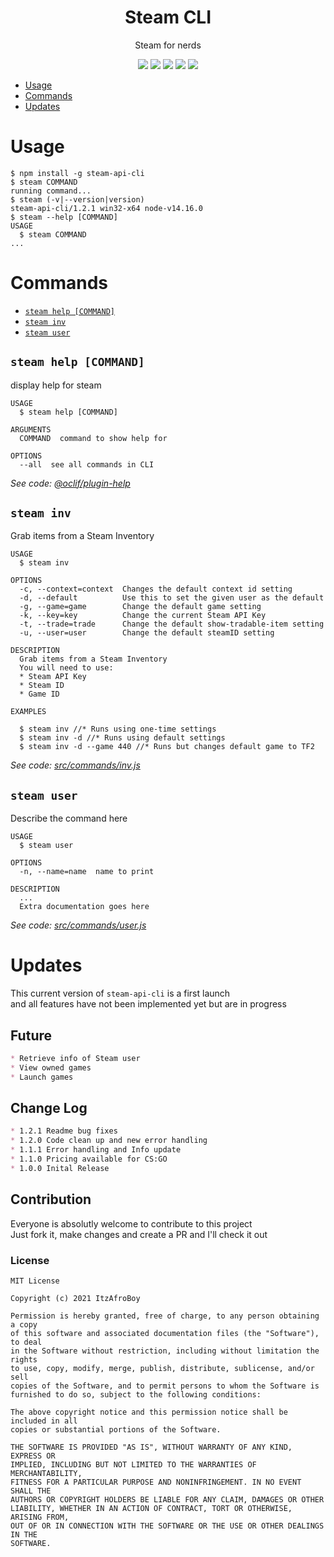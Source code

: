 <h1 align='center'>Steam CLI</h1>

<p align='center'>Steam for nerds</p>

<p align='center'>
  <a href='https://oclif.io'><img src='https://img.shields.io/badge/cli-oclif-%233B4554?style=for-the-badge&logo=heroku'></a>
  <a href='https://npmjs.org/package/steam-api-cli'><img src='https://img.shields.io/npm/v/steam-api-cli?color=%23FB8516&logo=npm&style=for-the-badge'></a>
  <a href='https://npmjs.org/package/steam-api-cli'><img src='https://img.shields.io/npm/dw/steam-api-cli?color=%23ec3b2b&style=for-the-badge'></a>
  <a href='https://npmjs.org/package/steam-api-cli'><img src='https://img.shields.io/github/license/ItzAfroBoy/steam-api-cli?color=%23161B22&logo=Github&style=for-the-badge'></a>
  <a href='https://makeapullrequest.com'><img src='https://img.shields.io/badge/PRs-welcome-brightgreen.svg?style=for-the-badge'></a>
</p>

<!-- toc -->
* [Usage](#usage)
* [Commands](#commands)
* [Updates](#updates)
<!-- tocstop -->

# Usage
<!-- usage -->
```sh-session
$ npm install -g steam-api-cli
$ steam COMMAND
running command...
$ steam (-v|--version|version)
steam-api-cli/1.2.1 win32-x64 node-v14.16.0
$ steam --help [COMMAND]
USAGE
  $ steam COMMAND
...
```
<!-- usagestop -->

# Commands
<!-- commands -->
* [`steam help [COMMAND]`](#steam-help-command)
* [`steam inv`](#steam-inv)
* [`steam user`](#steam-user)

## `steam help [COMMAND]`

display help for steam

```
USAGE
  $ steam help [COMMAND]

ARGUMENTS
  COMMAND  command to show help for

OPTIONS
  --all  see all commands in CLI
```

_See code: [@oclif/plugin-help](https://github.com/oclif/plugin-help/blob/v3.2.2/src/commands/help.ts)_

## `steam inv`

Grab items from a Steam Inventory

```
USAGE
  $ steam inv

OPTIONS
  -c, --context=context  Changes the default context id setting
  -d, --default          Use this to set the given user as the default
  -g, --game=game        Change the default game setting
  -k, --key=key          Change the current Steam API Key
  -t, --trade=trade      Change the default show-tradable-item setting
  -u, --user=user        Change the default steamID setting

DESCRIPTION
  Grab items from a Steam Inventory
  You will need to use:
  * Steam API Key
  * Steam ID
  * Game ID

EXAMPLES

  $ steam inv //* Runs using one-time settings
  $ steam inv -d //* Runs using default settings
  $ steam inv -d --game 440 //* Runs but changes default game to TF2
```

_See code: [src/commands/inv.js](https://github.com/ItzAfroBoy/steam-api-cli/blob/v1.2.1/src/commands/inv.js)_

## `steam user`

Describe the command here

```
USAGE
  $ steam user

OPTIONS
  -n, --name=name  name to print

DESCRIPTION
  ...
  Extra documentation goes here
```

_See code: [src/commands/user.js](https://github.com/ItzAfroBoy/steam-api-cli/blob/v1.2.1/src/commands/user.js)_
<!-- commandsstop -->

# Updates

This current version of `steam-api-cli` is a first launch  
and all features have not been implemented yet but are in progress  

## Future

```markdown
* Retrieve info of Steam user
* View owned games
* Launch games
```

## Change Log

```markdown
* 1.2.1 Readme bug fixes
* 1.2.0 Code clean up and new error handling  
* 1.1.1 Error handling and Info update
* 1.1.0 Pricing available for CS:GO
* 1.0.0 Inital Release
```

## Contribution

Everyone is absolutly welcome to contribute to this project  
Just fork it, make changes and create a PR and I'll check it out

### License

```license
MIT License

Copyright (c) 2021 ItzAfroBoy

Permission is hereby granted, free of charge, to any person obtaining a copy
of this software and associated documentation files (the "Software"), to deal
in the Software without restriction, including without limitation the rights
to use, copy, modify, merge, publish, distribute, sublicense, and/or sell
copies of the Software, and to permit persons to whom the Software is
furnished to do so, subject to the following conditions:

The above copyright notice and this permission notice shall be included in all
copies or substantial portions of the Software.

THE SOFTWARE IS PROVIDED "AS IS", WITHOUT WARRANTY OF ANY KIND, EXPRESS OR
IMPLIED, INCLUDING BUT NOT LIMITED TO THE WARRANTIES OF MERCHANTABILITY,
FITNESS FOR A PARTICULAR PURPOSE AND NONINFRINGEMENT. IN NO EVENT SHALL THE
AUTHORS OR COPYRIGHT HOLDERS BE LIABLE FOR ANY CLAIM, DAMAGES OR OTHER
LIABILITY, WHETHER IN AN ACTION OF CONTRACT, TORT OR OTHERWISE, ARISING FROM,
OUT OF OR IN CONNECTION WITH THE SOFTWARE OR THE USE OR OTHER DEALINGS IN THE
SOFTWARE.

```
